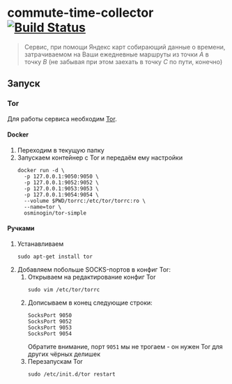 # commute-time-collector [![Build Status](https://travis-ci.com/OkciD/commute-time-collector.svg?branch=master)](https://travis-ci.com/OkciD/commute-time-collector)
> Сервис, при помощи Яндекс карт собирающий данные о времени, затрачиваемом на Ваши ежедневные маршруты
> из точки _A_ в точку _B_ (не забывая при этом заехать в точку _C_ по пути, конечно) 

## Запуск

### Tor
Для работы сервиса необходим [Tor](https://www.torproject.org/). 

#### Docker
1. Переходим в текущую папку
2. Запускаем контейнер с Tor и передаём ему настройки 
    ```shell script
    docker run -d \
      -p 127.0.0.1:9050:9050 \
      -p 127.0.0.1:9052:9052 \
      -p 127.0.0.1:9053:9053 \
      -p 127.0.0.1:9054:9054 \
      --volume $PWD/torrc:/etc/tor/torrc:ro \
      --name=tor \
      osminogin/tor-simple
    ```

#### Ручками
1. Устанавливаем  
    ```shell script
    sudo apt-get install tor
    ```
2. Добавляем побольше SOCKS-портов в конфиг Tor:
    1. Открываем на редактирование конфиг Tor
        ```shell script
        sudo vim /etc/tor/torrc
        ```
    2. Дописываем в конец следующие строки:
        ```
        SocksPort 9050
        SocksPort 9052
        SocksPort 9053
        SocksPort 9054
        ```
       Обратите внимание, порт `9051` мы не трогаем - он нужен Tor для других чёрных делишек
    3. Перезапускам Tor
        ```shell script
        sudo /etc/init.d/tor restart
        ```
